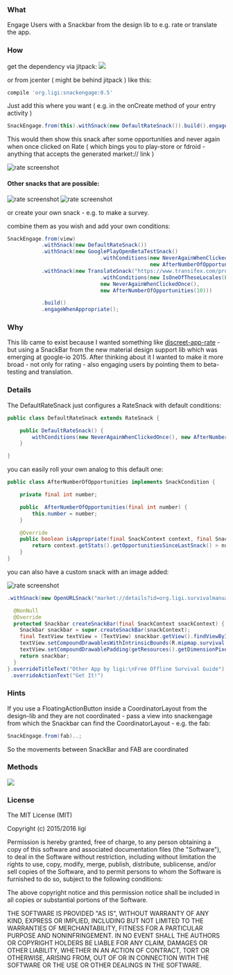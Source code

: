 ### What

Engage Users with a Snackbar from the design lib to e.g. rate or translate the app.

### How

get the dependency via jitpack: [![](https://jitpack.io/v/ligi/snackengage.svg)](https://jitpack.io/#ligi/snackengage)

or from jcenter ( might be behind jitpack ) like this:
```groovy
compile 'org.ligi:snackengage:0.5'
```

Just add this where you want ( e.g. in the onCreate method of your entry activity )

```java
SnackEngage.from(this).withSnack(new DefaultRateSnack()).build().engageWhenAppropriate();
```

This would then show this snack after some opportunities and never again when once clicked on Rate ( which bings you to play-store or fdroid - anything that accepts the generated market:// link )

![rate screenshot](doc/screenshots/rate_small.png)

#### Other snacks that are possible:
![rate screenshot](doc/screenshots/betatest_small.png) ![rate screenshot](doc/screenshots/translate_small.png)

or create your own snack - e.g. to make a survey. 

combine them as you wish and add your own conditions:

```java
SnackEngage.from(view)
           .withSnack(new DefaultRateSnack())
           .withSnack(new GooglePlayOpenBetaTestSnack()
                              .withConditions(new NeverAgainWhenClickedOnce(),
                                              new AfterNumberOfOpportunities(42)))
           .withSnack(new TranslateSnack("https://www.transifex.com/projects/p/snackengage")
                              .withConditions(new IsOneOfTheseLocales(Locale.CANADA),
                              new NeverAgainWhenClickedOnce(),
                              new AfterNumberOfOpportunities(10)))

           .build()
           .engageWhenAppropriate();
```

### Why

This lib came to exist because I wanted something like [discreet-app-rate](https://github.com/PomepuyN/discreet-app-rate) - but using a SnackBar from the new material design support lib which was emerging at google-io 2015.
After thinking about it I wanted to make it more broad - not only for rating - also engaging users by pointing them to beta-testing and translation.

### Details

The DefaultRateSnack just configures a RateSnack with default conditions:

```java
public class DefaultRateSnack extends RateSnack {

    public DefaultRateSnack() {
        withConditions(new NeverAgainWhenClickedOnce(), new AfterNumberOfOpportunities(5));
    }

}
```

you can easily roll your own analog to this default one:

```java
public class AfterNumberOfOpportunities implements SnackCondition {

    private final int number;

    public  AfterNumberOfOpportunities(final int number) {
        this.number = number;
    }

    @Override
    public boolean isAppropriate(final SnackContext context, final Snack snack) {
        return context.getStats().getOpportunitiesSinceLastSnack() > number;
    }
}
```

you can also have a custom snack with an image added:

![rate screenshot](doc/screenshots/with_icon_small.png)

```java
.withSnack(new OpenURLSnack("market://details?id=org.ligi.survivalmanual", "survival") {

  @NonNull
  @Override
  protected Snackbar createSnackBar(final SnackContext snackContext) {
    Snackbar snackbar = super.createSnackBar(snackContext);
    final TextView textView = (TextView) snackbar.getView().findViewById(android.support.design.R.id.snackbar_text);
    textView.setCompoundDrawablesWithIntrinsicBounds(R.mipmap.survival, 0, 0, 0);
    textView.setCompoundDrawablePadding(getResources().getDimensionPixelOffset(R.dimen.rhythm));
    return snackbar;
  }
}.overrideTitleText("Other App by ligi:\nFree Offline Survival Guide")
 .overrideActionText("Get It!")
```

### Hints

If you use a FloatingActionButton inside a CoordinatorLayout from the design-lib and they are not coordinated - pass a view into snackengage from which the Snackbar can find the CoordinatorLayout - e.g. the fab:

```java
SnackEngage.from(fab)..;
```

So the movements between SnackBar and FAB are coordinated

### Methods

<a href="http://www.methodscount.com/?lib=org.ligi%3Asnackengage%3A0.5"><img src="https://img.shields.io/badge/Methods and size-core: 124 | deps: 19823 | 33 KB-e91e63.svg"></img></a>

### License 
The MIT License (MIT)

Copyright (c) 2015/2016 ligi

Permission is hereby granted, free of charge, to any person obtaining a copy
of this software and associated documentation files (the "Software"), to deal
in the Software without restriction, including without limitation the rights
to use, copy, modify, merge, publish, distribute, sublicense, and/or sell
copies of the Software, and to permit persons to whom the Software is
furnished to do so, subject to the following conditions:

The above copyright notice and this permission notice shall be included in all
copies or substantial portions of the Software.

THE SOFTWARE IS PROVIDED "AS IS", WITHOUT WARRANTY OF ANY KIND, EXPRESS OR
IMPLIED, INCLUDING BUT NOT LIMITED TO THE WARRANTIES OF MERCHANTABILITY,
FITNESS FOR A PARTICULAR PURPOSE AND NONINFRINGEMENT. IN NO EVENT SHALL THE
AUTHORS OR COPYRIGHT HOLDERS BE LIABLE FOR ANY CLAIM, DAMAGES OR OTHER
LIABILITY, WHETHER IN AN ACTION OF CONTRACT, TORT OR OTHERWISE, ARISING FROM,
OUT OF OR IN CONNECTION WITH THE SOFTWARE OR THE USE OR OTHER DEALINGS IN THE
SOFTWARE.

